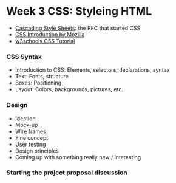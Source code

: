 # Week 3 CSS: Styleing HTML

* [Cascading Style Sheets](https://www.w3.org/People/howcome/p/cascade.html): the RFC that started CSS
* [CSS Introduction by Mozilla](https://developer.mozilla.org/en-US/docs/Learn/CSS/First_steps)
* [w3schools CSS Tutorial](https://www.w3schools.com/css/default.asp)

### CSS Syntax

* Introduction to CSS: Elements, selectors, declarations, syntax
* Text: Fonts, structure
* Boxes: Positioning
* Layout: Colors, backgrounds, pictures, etc.
 
### Design

* Ideation
* Mock-up
* Wire frames
* Fine concept
* User testing
* Design principles
* Coming up with something really new / interesting

### Starting the project proposal discussion
